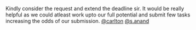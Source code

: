 Kindly consider the request and extend the deadline sir. It would be really
helpful as we could atleast work upto our full potential and submit few tasks
increasing the odds of our submission. [@carlton](/u/carlton)
[@s.anand](/u/s.anand)